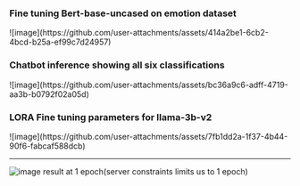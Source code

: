 <h3>Fine tuning Bert-base-uncased on emotion dataset</h3>
![image](https://github.com/user-attachments/assets/414a2be1-6cb2-4bcd-b25a-ef99c7d24957)


<h3>Chatbot inference showing all six classifications</h3>
![image](https://github.com/user-attachments/assets/bc36a9c6-adff-4719-aa3b-b0792f02a05d)


<h3>LORA Fine tuning parameters for llama-3b-v2</h3>
![image](https://github.com/user-attachments/assets/7fb1dd2a-1f37-4b44-90f6-fabcaf588dcb)

---------------------------------------------------------------
![image](https://github.com/user-attachments/assets/e6572dca-f8b9-4c27-a077-f82776470e1b)
result at 1 epoch(server constraints limits us to 1 epoch)
